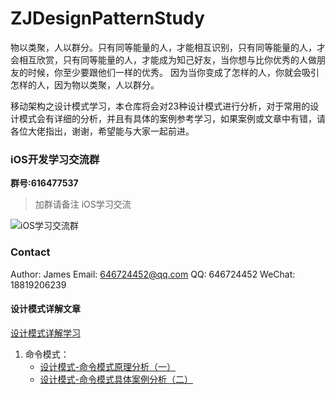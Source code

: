 # ZJDesignPatternStudy


物以类聚，人以群分。只有同等能量的人，才能相互识别，只有同等能量的人，才会相互欣赏，只有同等能量的人，才能成为知己好友，当你想与比你优秀的人做朋友的时候，你至少要跟他们一样的优秀。
因为当你变成了怎样的人，你就会吸引怎样的人，因为物以类聚，人以群分。

移动架构之设计模式学习，本仓库将会对23种设计模式进行分析，对于常用的设计模式会有详细的分析，并且有具体的案例参考学习，如果案例或文章中有错，请各位大佬指出，谢谢，希望能与大家一起前进。

### iOS开发学习交流群

**群号:616477537**

> 加群请备注 iOS学习交流

![iOS学习交流群](http://image.coderdeng.xyz/iOS_study_chat.jpg/style03)

### Contact
Author: James
Email: 646724452@qq.com
QQ: 646724452
WeChat: 18819206239

#### 设计模式详解文章

[设计模式详解学习](https://dzhijian.github.io/2019/01/09/designpattern01.html)

1. 命令模式：
    * [设计模式-命令模式原理分析（一）](https://dzhijian.github.io/2019/01/10/designpatterncommand01.html) 
    * [设计模式-命令模式具体案例分析（二）](https://dzhijian.github.io/2019/01/12/designpatterncommand02.html) 


